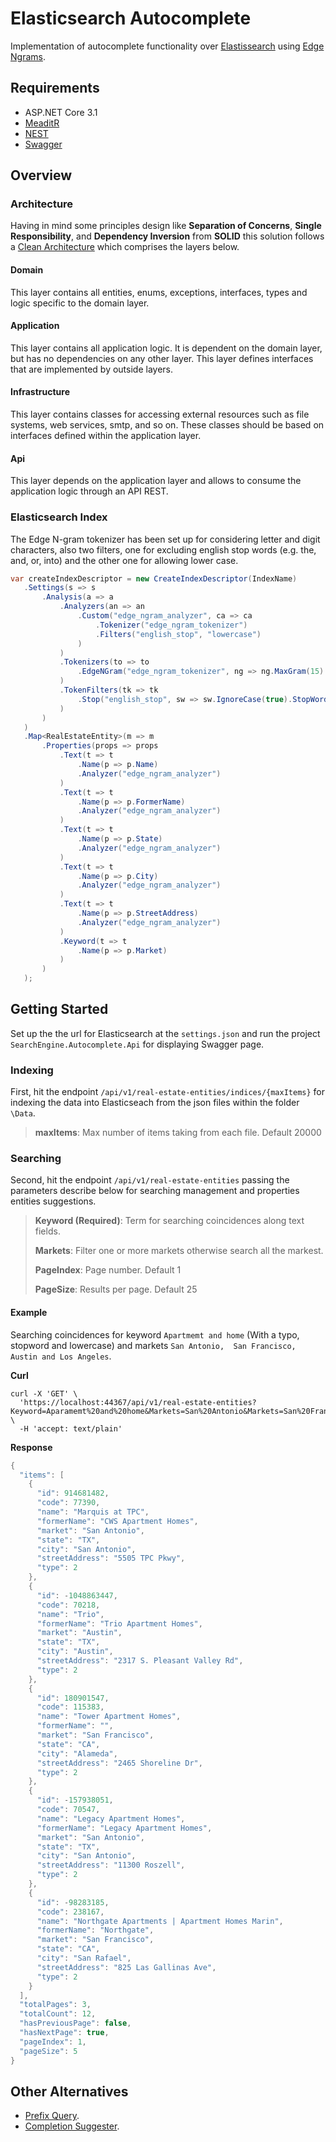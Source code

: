 # Elasticsearch Autocomplete

Implementation of autocomplete functionality over [Elastissearch](https://www.elastic.co/elasticsearch/) using [Edge Ngrams](https://www.elastic.co/guide/en/elasticsearch/reference/current/analysis-edgengram-tokenizer.html).

## Requirements

* ASP.NET Core 3.1
* [MeaditR](https://github.com/jbogard/MediatR)
* [NEST](https://github.com/elastic/elasticsearch-net)
* [Swagger](https://github.com/domaindrivendev/Swashbuckle.AspNetCore)

## Overview

### Architecture

Having in mind some principles design like **Separation of Concerns**, **Single Responsibility**, and **Dependency Inversion** from **SOLID** this solution follows a [Clean Architecture](https://blog.cleancoder.com/uncle-bob/2012/08/13/the-clean-architecture.html) which comprises the layers below.

#### Domain

This layer contains all entities, enums, exceptions, interfaces, types and logic specific to the domain layer.

#### Application

This layer contains all application logic. It is dependent on the domain layer, but has no dependencies on any other layer. This layer defines interfaces that are implemented by outside layers.

#### Infrastructure

This layer contains classes for accessing external resources such as file systems, web services, smtp, and so on. These classes should be based on interfaces defined within the application layer.

#### Api

This layer depends on the application layer and allows to consume the application logic through an API REST.

### Elasticsearch Index

The Edge N-gram tokenizer has been set up for considering letter and digit characters, also two filters, one for excluding english stop words (e.g. the, and, or, into) and the other one for allowing lower case.

```csharp
var createIndexDescriptor = new CreateIndexDescriptor(IndexName)
   .Settings(s => s
       .Analysis(a => a
           .Analyzers(an => an
               .Custom("edge_ngram_analyzer", ca => ca
                   .Tokenizer("edge_ngram_tokenizer")
                   .Filters("english_stop", "lowercase")
               )                           
           )
           .Tokenizers(to => to
               .EdgeNGram("edge_ngram_tokenizer", ng => ng.MaxGram(15).MinGram(2).TokenChars(new[] { TokenChar.Letter, TokenChar.Digit }))
           )
           .TokenFilters(tk => tk
               .Stop("english_stop", sw => sw.IgnoreCase(true).StopWords("_english_"))
           )
       )
   )
   .Map<RealEstateEntity>(m => m
       .Properties(props => props
           .Text(t => t
               .Name(p => p.Name)
               .Analyzer("edge_ngram_analyzer")
           )
           .Text(t => t
               .Name(p => p.FormerName)
               .Analyzer("edge_ngram_analyzer")
           )
           .Text(t => t
               .Name(p => p.State)
               .Analyzer("edge_ngram_analyzer")                           
           )
           .Text(t => t
               .Name(p => p.City)
               .Analyzer("edge_ngram_analyzer")
           )
           .Text(t => t
               .Name(p => p.StreetAddress)
               .Analyzer("edge_ngram_analyzer")
           )
           .Keyword(t => t
               .Name(p => p.Market)                           
           )
       )
   );
```

## Getting Started

Set up the the url for Elasticsearch at the `settings.json` and  run the project `SearchEngine.Autocomplete.Api` for displaying Swagger page.

### Indexing

First, hit the endpoint `/api/v1/real-estate-entities/indices/{maxItems}` for indexing the data into Elasticseach from the json files within the folder `\Data`.

> **maxItems**: Max number of items taking from each file. Default 20000

### Searching

Second, hit the endpoint `/api/v1/real-estate-entities` passing the parameters describe below for searching management and properties entities  suggestions.

> **Keyword (Required)**: Term for searching coincidences along text fields.
>
> **Markets**: Filter one or more markets otherwise search all the markest.
>
> **PageIndex**: Page number. Default 1
>
> **PageSize**: Results per page. Default 25

#### Example

Searching coincidences for keyword `Apartmemt and home` (With a typo, stopword and lowercase) and markets `San Antonio,  San Francisco, Austin and Los Angeles`.

**Curl**

```
curl -X 'GET' \
  'https://localhost:44367/api/v1/real-estate-entities?Keyword=Aparamemt%20and%20home&Markets=San%20Antonio&Markets=San%20Francisco&Markets=Austin&Markets=Los%20Angeles&PageIndex=1&PageSize=5' \
  -H 'accept: text/plain'    
```

**Response**

```csharp
{
  "items": [
    {
      "id": 914681482,
      "code": 77390,
      "name": "Marquis at TPC",
      "formerName": "CWS Apartment Homes",
      "market": "San Antonio",
      "state": "TX",
      "city": "San Antonio",
      "streetAddress": "5505 TPC Pkwy",
      "type": 2
    },
    {
      "id": -1048863447,
      "code": 70218,
      "name": "Trio",
      "formerName": "Trio Apartment Homes",
      "market": "Austin",
      "state": "TX",
      "city": "Austin",
      "streetAddress": "2317 S. Pleasant Valley Rd",
      "type": 2
    },
    {
      "id": 180901547,
      "code": 115383,
      "name": "Tower Apartment Homes",
      "formerName": "",
      "market": "San Francisco",
      "state": "CA",
      "city": "Alameda",
      "streetAddress": "2465 Shoreline Dr",
      "type": 2
    },
    {
      "id": -157938051,
      "code": 70547,
      "name": "Legacy Apartment Homes",
      "formerName": "Legacy Apartment Homes",
      "market": "San Antonio",
      "state": "TX",
      "city": "San Antonio",
      "streetAddress": "11300 Roszell",
      "type": 2
    },
    {
      "id": -98283185,
      "code": 238167,
      "name": "Northgate Apartments | Apartment Homes Marin",
      "formerName": "Northgate",
      "market": "San Francisco",
      "state": "CA",
      "city": "San Rafael",
      "streetAddress": "825 Las Gallinas Ave",
      "type": 2
    }
  ],
  "totalPages": 3,
  "totalCount": 12,
  "hasPreviousPage": false,
  "hasNextPage": true,
  "pageIndex": 1,
  "pageSize": 5
}
```


## Other Alternatives

* [Prefix Query](https://www.elastic.co/guide/en/elasticsearch/reference/current/query-dsl-prefix-query.html). 
* [Completion Suggester](https://www.elastic.co/guide/en/elasticsearch/reference/current/search-suggesters.html#completion-suggester).
